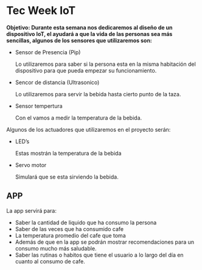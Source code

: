 # Tec Week IoT

**Objetivo: Durante esta semana nos dedicaremos al diseño de un dispositivo IoT, el ayudará a que la vida de las personas sea más sencillas, algunos de los sensores que utilizaremos son:**

- Sensor de Presencia (Pip)
    
    Lo utilizaremos para saber si la persona esta en la misma habitación del dispositivo para que pueda empezar su funcionamiento.
    
- Sencor de distancia (Ultrasonico)
    
    Lo utilizaremos para servir la bebida hasta cierto punto de la taza.
    
- Sensor tempertura
    
    Con el vamos a medir la temperatura de la bebida.
    

Algunos de los actuadores que utilizaremos en el proyecto serán:

- LED’s
    
    Estas mostrán la temperatura de la bebida
    
- Servo motor
    
    Simulará que se esta sirviendo la bebida.
    

## APP

La app servirá para:

- Saber la cantidad de liquido que ha consumo la persona
- Saber de las veces que ha consumido cafe
- La temperatura promedio del cafe que toma
- Además de que en la app se podrán mostrar recomendaciones para un consumo mucho más saludable.
- Saber las rutinas o habitos que tiene el usuario a lo largo del día en cuanto al consumo de cafe.